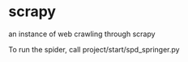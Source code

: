 # scrapy
an instance of web crawling through scrapy

To run the spider, call project/start/spd_springer.py
